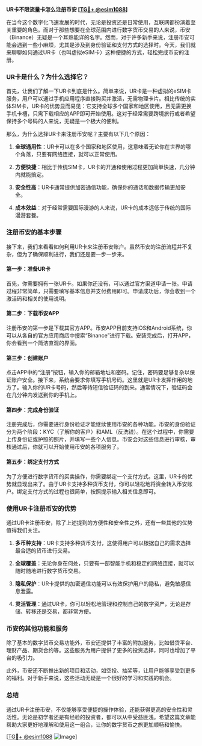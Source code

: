 **UR卡不限流量卡怎么注册币安 [[TG💪+ @esim1088](https://t.me/s/esim1088)]**

在当今这个数字化飞速发展的时代，无论是投资还是日常使用，互联网都扮演着至关重要的角色。而对于那些想要在全球范围内进行数字货币交易的人来说，币安（Binance）无疑是一个耳熟能详的名字。然而，对于许多新手来说，注册币安可能会遇到一些小麻烦，尤其是涉及到身份验证和支付方式的选择时。今天，我们就来聊聊如何通过UR卡（也叫虚拟eSIM卡）这种便捷的方式，轻松完成币安的注册。

### UR卡是什么？为什么选择它？

首先，让我们了解一下UR卡到底是什么。简单来说，UR卡是一种虚拟的eSIM卡服务，用户可以通过手机应用程序直接购买并激活，无需物理卡片。相比传统的实体SIM卡，UR卡的优势显而易见：它支持全球多个国家和地区使用，且无需更换手机卡槽，只需下载相应的APP即可开始使用。这对于经常需要跨境旅行或者希望保持多个号码的人来说，无疑是一个极大的便利。

那么，为什么选择UR卡来注册币安呢？主要有以下几个原因：

1. **全球通用性**：UR卡可以在多个国家和地区使用，这意味着无论你在世界的哪个角落，只要有网络连接，就可以正常使用。
   
2. **方便快捷**：相比于传统SIM卡，UR卡的开通和使用过程更加简单快速，几分钟内就能搞定。

3. **安全性高**：UR卡通常提供加密通信功能，确保你的通话和数据传输更加安全。

4. **成本效益**：对于经常需要国际漫游的人来说，UR卡的成本远低于传统的国际漫游套餐。

### 注册币安的基本步骤

接下来，我们来看看如何利用UR卡来注册币安账户。虽然币安的注册流程并不复杂，但为了确保顺利进行，我们还是要一步一步来。

#### 第一步：准备UR卡

首先，你需要拥有一张UR卡。如果你还没有，可以通过官方渠道申请一张。申请过程非常简单，只需要填写基本信息并支付费用即可。申请成功后，你会收到一个激活码和相关的使用说明。

#### 第二步：下载币安APP

注册币安的第一步是下载其官方APP。币安APP目前支持iOS和Android系统，你可以从各自的官方应用商店中搜索“Binance”进行下载。安装完成后，打开APP，你会看到一个简洁直观的界面。

#### 第三步：创建账户

点击APP中的“注册”按钮，输入你的邮箱地址和密码。记住，密码要足够复杂以保证账户安全。接下来，系统会要求你填写手机号码。这里就是UR卡发挥作用的地方了。输入你的UR卡号码，然后等待短信验证码的到来。通常情况下，验证码会在几分钟内发送到你的手机上。

#### 第四步：完成身份验证

注册完成后，你需要进行身份验证才能继续使用币安的各种功能。币安的身份验证分为两个阶段：KYC（了解你的客户）和AML（反洗钱）。在这个过程中，你需要上传身份证或护照的照片，并填写一些个人信息。币安会对这些信息进行审核，审核通过后，你就可以开始使用币安的各项服务了。

#### 第五步：绑定支付方式

为了方便进行数字货币的买卖操作，你需要绑定一个支付方式。这里，UR卡的优势就显现出来了。由于UR卡支持多种货币支付，你可以轻松地将资金转入币安账户。绑定支付方式的过程也很简单，按照提示输入相关信息即可。

### 使用UR卡注册币安的优势

通过UR卡注册币安，除了上述提到的方便性和安全性之外，还有一些其他的优势值得我们关注。

1. **多币种支持**：UR卡支持多种货币支付，这使得用户可以根据自己的需求选择最合适的货币进行交易。

2. **全球覆盖**：无论你身在何处，只要有一部智能手机和稳定的网络连接，就可以随时随地进行数字货币交易。

3. **隐私保护**：UR卡提供的加密通信功能可以有效保护用户的隐私，避免敏感信息泄露。

4. **灵活管理**：通过UR卡，你可以轻松地管理和控制自己的数字资产，无论是存储、转移还是交易，都非常方便。

### 币安的其他功能和服务

除了基本的数字货币交易功能外，币安还提供了丰富的附加服务，比如借贷平台、理财产品、期货合约等。这些服务为用户提供了更多的投资选择，同时也增加了平台的吸引力。

此外，币安还不断推出新的项目和活动，如空投、抽奖等，让用户能够享受到更多的福利。对于新手来说，这些活动无疑是一个很好的学习和实践的机会。

### 总结

通过UR卡注册币安，不仅能够享受便捷的操作体验，还能获得更高的安全性和灵活性。无论是初学者还是有经验的投资者，都可以从中受益匪浅。希望这篇文章能帮助大家更好地理解和使用这一组合，让你的数字货币之旅更加顺畅和愉快。

[[TG💪+ @esim1088](https://t.me/s/esim1088) ![Image](https://i.postimg.cc/4NQfJmqS/Snipaste-2025-05-13-00-14-12.png)]